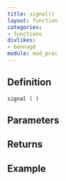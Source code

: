 ```yaml
---
title: signal()
layout: function
categories:
- functions
divlikes:
- bennugd
module: mod_proc
---
```


## Definition

    signal ( )

## Parameters

## Returns

## Example
